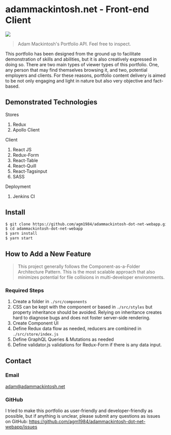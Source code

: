 # adammackintosh.net - Front-end Client
<img src="http://96.54.162.231/adam-logo.png">

> Adam Mackintosh's Portfolio API. Feel free to inspect.

This portfolio has been designed from the ground up to facilitate demonstration of skills and abilities, but it is also creatively expressed in doing so. There are two main types of viewer types of this portfolio. One, any person that may find themselves browsing it, and two, potential employers and clients. For these reasons, portfolio content delivery is aimed to be not only engaging and light in nature but also very objective and fact-based.

## Demonstrated Technologies
Stores

1. Redux
2. Apollo Client

Client

1. React JS
2. Redux-Form
3. React-Table
4. React-Quill
5. React-Tagsinput
6. SASS

Deployment

1. Jenkins CI

## Install
``` bash
$ git clone https://github.com/agm1984/adammackintosh-dot-net-webapp.git
$ cd adammackintosh-dot-net-webapp
$ yarn install
$ yarn start
```

## How to Add a New Feature
> This project generally follows the Component-as-a-Folder Architecture Pattern. This is the most scalable approach that also minimizes potential for file collisions in multi-developer environments.

### Required Steps
1. Create a folder in `./src/components`
2. CSS can be kept with the component or based in `./src/styles` but property inheritance should be avoided. Relying on inheritance creates hard to diagnose bugs and does not foster server-side rendering.
3. Create Component UI
4. Define Redux data flow as needed, reducers are combined in `./src/store/index.js`
5. Define GraphQL Queries & Mutations as needed
6. Define validator.js validations for Redux-Form if there is any data input.

## Contact

### Email
adam@adammackintosh.net

### GitHub

I tried to make this portfolio as user-friendly and developer-friendly as possible, but if anything is unclear, please submit any questions as issues on GitHub: https://github.com/agm1984/adammackintosh-dot-net-webapp/issues